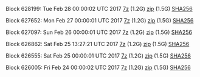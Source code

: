Block 628199: Tue Feb 28 00:00:02 UTC 2017 [7z](https://transfer.sh/DStOV/bootstrap.dat.20170228.7z) (1.2G) [zip](https://transfer.sh/10C20x/bootstrap.dat.20170228.zip) (1.5G) [SHA256](https://transfer.sh/nOL3Z/sha256.txt)

Block 627652: Mon Feb 27 00:00:01 UTC 2017 [7z](https://transfer.sh/te17l/bootstrap.dat.20170227.7z) (1.2G) [zip](https://transfer.sh/8jvNC/bootstrap.dat.20170227.zip) (1.5G) [SHA256](https://transfer.sh/lNS4I/sha256.txt)

Block 627097: Sun Feb 26 00:00:01 UTC 2017 [7z](https://transfer.sh/SWMrh/bootstrap.dat.20170226.7z) (1.2G) [zip](https://transfer.sh/2DdZQ/bootstrap.dat.20170226.zip) (1.5G) [SHA256](https://transfer.sh/8Y0q4/sha256.txt)

Block 626862: Sat Feb 25 13:27:21 UTC 2017 [7z](https://transfer.sh/nXzmY/bootstrap.dat.20170225.7z) (1.2G) [zip](https://transfer.sh/UPzlc/bootstrap.dat.20170225.zip) (1.5G) [SHA256](https://transfer.sh/5Xgg6/sha256.txt)

Block 626555: Sat Feb 25 00:00:01 UTC 2017 [7z](https://transfer.sh/VqzpW/bootstrap.dat.20170225.7z) (1.2G) [zip](https://transfer.sh/uV09D/bootstrap.dat.20170225.zip) (1.5G) [SHA256](https://transfer.sh/xyFlb/sha256.txt)

Block 626005: Fri Feb 24 00:00:02 UTC 2017 [7z](https://transfer.sh/ykcDw/bootstrap.dat.20170224.7z) (1.2G) [zip](https://transfer.sh/CtLmV/bootstrap.dat.20170224.zip) (1.5G) [SHA256](https://transfer.sh/jmJks/sha256.txt)
